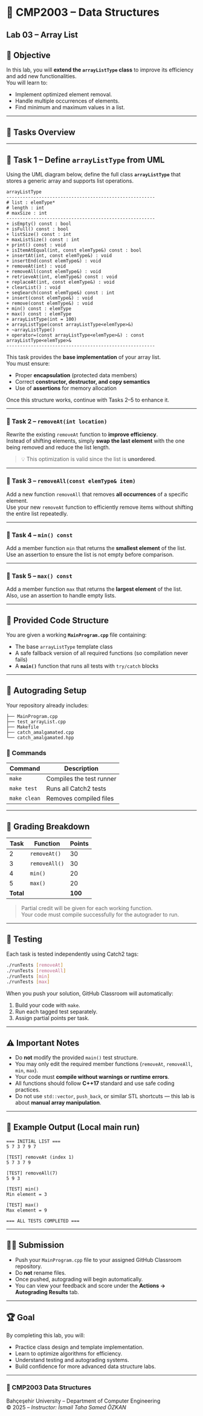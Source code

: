 # 📘 CMP2003 – Data Structures  
## **Lab 03 – Array List**

## 🎯 **Objective**

In this lab, you will **extend the `arrayListType` class** to improve its efficiency and add new functionalities.  
You will learn to:
- Implement optimized element removal.
- Handle multiple occurrences of elements.
- Find minimum and maximum values in a list.

---

## 🧩 **Tasks Overview**
---

## 🧩 **Task 1 – Define `arrayListType` from UML**

Using the UML diagram below, define the full class **`arrayListType`** that stores a generic array and supports list operations.

```
arrayListType
-------------------------------------------------------
# list : elemType*
# length : int
# maxSize : int
-------------------------------------------------------
+ isEmpty() const : bool
+ isFull() const : bool
+ listSize() const : int
+ maxListSize() const : int
+ print() const : void
+ isItemAtEqual(int, const elemType&) const : bool
+ insertAt(int, const elemType&) : void
+ insertEnd(const elemType&) : void
+ removeAt(int) : void
+ removeAll(const elemType&) : void
+ retrieveAt(int, elemType&) const : void
+ replaceAt(int, const elemType&) : void
+ clearList() : void
+ seqSearch(const elemType&) const : int
+ insert(const elemType&) : void
+ remove(const elemType&) : void
+ min() const : elemType
+ max() const : elemType
+ arrayListType(int = 100)
+ arrayListType(const arrayListType<elemType>&)
+ ~arrayListType()
+ operator=(const arrayListType<elemType>&) : const arrayListType<elemType>&
-------------------------------------------------------
```

This task provides the **base implementation** of your array list.  
You must ensure:
- Proper **encapsulation** (protected data members)  
- Correct **constructor, destructor, and copy semantics**  
- Use of **assertions** for memory allocation  

Once this structure works, continue with Tasks 2–5 to enhance it.

---

### 🧠 Task 2 – `removeAt(int location)`
Rewrite the existing `removeAt` function to **improve efficiency**.  
Instead of shifting elements, simply **swap the last element** with the one being removed and reduce the list length.

> 💡 This optimization is valid since the list is **unordered**.

---

### 🔁 Task 3 – `removeAll(const elemType& item)`
Add a new function `removeAll` that removes **all occurrences** of a specific element.  
Use your new `removeAt` function to efficiently remove items without shifting the entire list repeatedly.

---

### 🔽 Task 4 – `min() const`
Add a member function `min` that returns the **smallest element** of the list.  
Use an assertion to ensure the list is not empty before comparison.

---

### 🔼 Task 5 – `max() const`
Add a member function `max` that returns the **largest element** of the list.  
Also, use an assertion to handle empty lists.

---

## 🧱 **Provided Code Structure**

You are given a  working **`MainProgram.cpp`** file containing:
- The base `arrayListType` template class  
- A safe fallback version of all required functions (so compilation never fails)
- A **`main()`** function that runs all tests with `try/catch` blocks



---

## 🧪 **Autograding Setup**

Your repository already includes:
```
├── MainProgram.cpp
├── test_arrayList.cpp
├── Makefile
├── catch_amalgamated.cpp
└── catch_amalgamated.hpp
```

### 🧰 Commands
| Command | Description |
|----------|--------------|
| `make` | Compiles the test runner |
| `make test` | Runs all Catch2 tests |
| `make clean` | Removes compiled files |

---

## 💯 **Grading Breakdown**

| Task | Function | Points |
|------|-----------|--------|
| 2 | `removeAt()` | 30 |
| 3 | `removeAll()` | 30 |
| 4 | `min()` | 20 |
| 5 | `max()` | 20 |
| **Total** |   | **100** |

> Partial credit will be given for each working function.  
> Your code must compile successfully for the autograder to run.

---

## 🧵 **Testing**

Each task is tested independently using Catch2 tags:

```bash
./runTests [removeAt]
./runTests [removeAll]
./runTests [min]
./runTests [max]
```

When you push your solution, GitHub Classroom will automatically:
1. Build your code with `make`.
2. Run each tagged test separately.
3. Assign partial points per task.

---

## ⚠️ **Important Notes**

- Do **not** modify the provided `main()` test structure.
- You may only edit the required member functions (`removeAt`, `removeAll`, `min`, `max`).
- Your code must **compile without warnings or runtime errors**.
- All functions should follow **C++17** standard and use safe coding practices.
- Do not use `std::vector`, `push_back`, or similar STL shortcuts — this lab is about **manual array manipulation**.

---

## 💬 **Example Output (Local main run)**

```
=== INITIAL LIST ===
5 7 3 7 9 7 

[TEST] removeAt (index 1)
5 7 3 7 9 

[TEST] removeAll(7)
5 9 3 

[TEST] min()
Min element = 3

[TEST] max()
Max element = 9

=== ALL TESTS COMPLETED ===
```

---

## 🧑‍💻 **Submission**

- Push your `MainProgram.cpp` file to your assigned GitHub Classroom repository.
- Do **not** rename files.
- Once pushed, autograding will begin automatically.
- You can view your feedback and score under the **Actions → Autograding Results** tab.

---

## 🏆 **Goal**

By completing this lab, you will:
- Practice class design and template implementation.
- Learn to optimize algorithms for efficiency.
- Understand testing and autograding systems.
- Build confidence for more advanced data structure labs.

---

### 💙 CMP2003 Data Structures  
Bahçeşehir University – Department of Computer Engineering  
© 2025 – _Instructor: İsmail Taha Samed ÖZKAN_  
